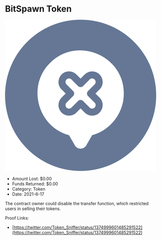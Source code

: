 # BitSpawn Token
![BitSpawn Token](/rektimages/BitSpawn-Token.png)
- Amount Lost: $0.00
- Funds Returned: $0.00
- Category: Token
- Date: 2021-6-17

The contract owner could disable the transfer function, which restricted users in selling their tokens.  
  



Proof Links:
- [https://twitter.com/Token_Sniffer/status/1374999601485291522](https://twitter.com/Token_Sniffer/status/1374999601485291522)


